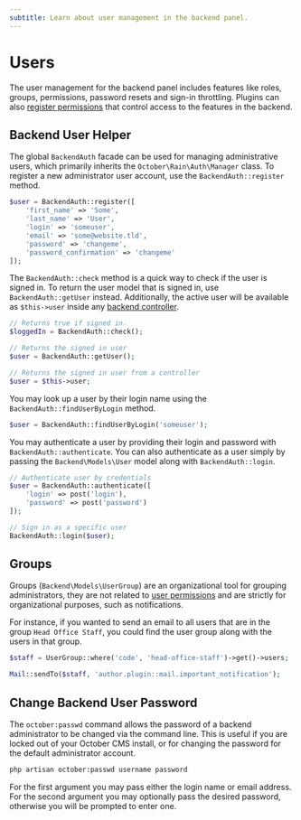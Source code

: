 ```yaml
---
subtitle: Learn about user management in the backend panel.
---
```

# Users

The user management for the backend panel includes features like roles, groups, permissions, password resets and sign-in throttling. Plugins can also [register permissions](./permissions.md) that control access to the features in the backend.

## Backend User Helper

The global `BackendAuth` facade can be used for managing administrative users, which primarily inherits the `October\Rain\Auth\Manager` class. To register a new administrator user account, use the `BackendAuth::register` method.

```php
$user = BackendAuth::register([
    'first_name' => 'Some',
    'last_name' => 'User',
    'login' => 'someuser',
    'email' => 'some@website.tld',
    'password' => 'changeme',
    'password_confirmation' => 'changeme'
]);
```

The `BackendAuth::check` method is a quick way to check if the user is signed in. To return the user model that is signed in, use `BackendAuth::getUser` instead. Additionally, the active user will be available as `$this->user` inside any [backend controller](../system/controllers.md).

```php
// Returns true if signed in.
$loggedIn = BackendAuth::check();

// Returns the signed in user
$user = BackendAuth::getUser();

// Returns the signed in user from a controller
$user = $this->user;
```

You may look up a user by their login name using the `BackendAuth::findUserByLogin` method.

```php
$user = BackendAuth::findUserByLogin('someuser');
```

You may authenticate a user by providing their login and password with `BackendAuth::authenticate`. You can also authenticate as a user simply by passing the `Backend\Models\User` model along with `BackendAuth::login`.

```php
// Authenticate user by credentials
$user = BackendAuth::authenticate([
    'login' => post('login'),
    'password' => post('password')
]);

// Sign in as a specific user
BackendAuth::login($user);
```

## Groups

Groups (`Backend\Models\UserGroup`) are an organizational tool for grouping administrators, they are not related to [user permissions](./permissions.md) and are strictly for organizational purposes, such as notifications.

For instance, if you wanted to send an email to all users that are in the group `Head Office Staff`, you could find the user group along with the users in that group.

```php
$staff = UserGroup::where('code', 'head-office-staff')->get()->users;

Mail::sendTo($staff, 'author.plugin::mail.important_notification');
```

## Change Backend User Password

The `october:passwd` command allows the password of a backend administrator to be changed via the command line. This is useful if you are locked out of your October CMS install, or for changing the password for the default administrator account.

```bash
php artisan october:passwd username password
```

For the first argument you may pass either the login name or email address. For the second argument you may optionally pass the desired password, otherwise you will be prompted to enter one.
